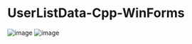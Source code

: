 # UserListData-Cpp-WinForms
![image](https://user-images.githubusercontent.com/127432764/231181140-2be5d2b4-3e61-4183-9514-ff2730622e06.png)
![image](https://user-images.githubusercontent.com/127432764/231181194-35b9b0ac-bbd0-4faf-bd23-d7ef5f10cedc.png)
